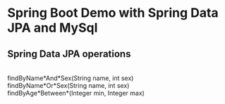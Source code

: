 # Spring Boot Demo with Spring Data JPA and MySql
## Spring Data JPA operations
 <br/>
 findByName*And*Sex(String name, int sex)<br/>
 findByName*Or*Sex(String name, int sex)<br/>
 findByAge*Between*(Integer min, Integer max)<br/>
